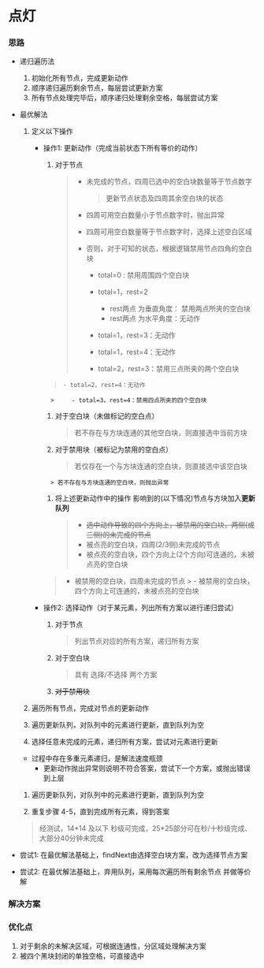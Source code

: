 # 点灯

### 思路

- 递归遍历法

    1. 初始化所有节点，完成更新动作
    1. 顺序递归遍历剩余节点，每层尝试更新方案
    1. 所有节点处理完毕后，顺序递归处理剩余空格，每层尝试方案

- 最优解法

    1. 定义以下操作

        - 操作1: 更新动作（完成当前状态下所有等价的动作）

            1. 对于节点

                > - 未完成的节点，四周已选中的空白块数量等于节点数字
                >
                >     > 更新节点状态及四周其余空白块的状态
                >
                > - 四周可用空白数量小于节点数字时，抛出异常
                >
                > - 四周可用空白数量等于节点数字时，选择上述空白区域
                >
                > - 否则，对于可知的状态，根据逻辑禁用节点四角的空白块
                >
                >     - total=0 : 禁用周围四个空白块
                >     
                >     - total=1，rest=2
                >         - rest两点 为垂直角度： 禁用两点所夹的空白块
                >         - rest两点 为水平角度：无动作
                >     - total=1，rest=3：无动作
                >     - total=1，rest=4：无动作
                >     - total=2，rest=3：禁用三点所夹的两个空白块
            >     - total=2，rest=4：无动作
                >     - total=3，rest=4：禁用四点所夹的四个空白块

            1. 对于空白块（未做标记的空白点）

                > 若不存在与方块连通的其他空白块，则直接选中当前方块

            1. 对于禁用块（被标记为禁用的空白点）
    
                > 若仅存在一个与方块连通的空白块，则直接选中该空白块
            >
                > 若不存在与方块连通的空白块，则抛出异常

            1. 将上述更新动作中的操作 影响到的(以下情况)节点与方块加入**更新队列**
    
                > - ~~选中动作导致的四个方向上，被禁用的空白块，两侧(或三侧)的未完成的节点~~
                > - 被点亮的空白块，四周(2/3侧)未完成的节点
                > - 被点亮的空白块，四个方向上(2个方向)可连通的，未被点亮的空白块
            > - 被禁用的空白块，四周未完成的节点
                > - 被禁用的空白块，四个方向上可连通的，未被点亮的空白块

        - 操作2: 选择动作（对于某元素，列出所有方案以进行递归尝试）

            1. 对于节点

                > 列出节点对应的所有方案，递归所有方案

            1. 对于空白块

                > 具有 选择/不选择 两个方案

            1. ~~对于禁用块~~

    1. 遍历所有节点，完成对节点的更新动作

    1. 遍历更新队列，对队列中的元素进行更新，直到队列为空

    1. 选择任意未完成的元素，递归所有方案，尝试对元素进行更新
    
    - 过程中存在多重元素递归，是解法速度瓶颈
        - 更新动作抛出异常则说明不符合答案，尝试下一个方案，或抛出错误到上层

    1. 遍历更新队列，对队列中的元素进行更新，直到队列为空
    
    1. 重复步骤 4-5，直到完成所有元素，得到答案
    
    > 经测试，14*14 及以下 秒级可完成，25\*25部分可在秒/十秒级完成、大部分40分钟未完成
    
- 尝试1: 在最优解法基础上，findNext由选择空白块方案，改为选择节点方案

- 尝试2: 在最优解法基础上，弃用队列，采用每次遍历所有剩余节点 并做等价解



### 解决方案



### 优化点

1. 对于剩余的未解决区域，可根据连通性，分区域处理解决方案
2. 被四个黑块封闭的单独空格，可直接选中




